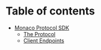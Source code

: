 # Table of contents

* [Monaco Protocol SDK](README.md)
  * [The Protocol](docs/the-protocol.md)
  * [Client Endpoints](docs/client-endpoints.md)
